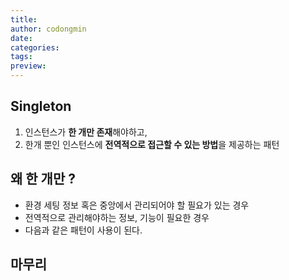```yaml
---
title: 
author: codongmin
date: 
categories: 
tags: 
preview:
---
```


## Singleton

1. 인스턴스가 **한 개만 존재**해야하고, 
2. 한개 뿐인 인스턴스에 **전역적으로 접근할 수 있는 방법**을 제공하는 패턴

## 왜 한 개만 ?
- 환경 세팅 정보 혹은 중앙에서 관리되어야 할 필요가 있는 경우
- 전역적으로 관리해야하는 정보, 기능이 필요한 경우
- 다음과 같은 패턴이 사용이 된다. 



## 마무리
